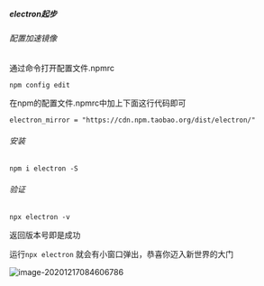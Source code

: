 ##### electron起步

###### 配置加速镜像

通过命令打开配置文件.npmrc

```
npm config edit
```

在npm的配置文件.npmrc中加上下面这行代码即可

```
electron_mirror = "https://cdn.npm.taobao.org/dist/electron/"
```



###### 安装

```
npm i electron -S
```



###### 验证

```
npx electron -v
```

返回版本号即是成功

运行`npx electron`  就会有小窗口弹出，恭喜你迈入新世界的大门



![image-20201217084606786](http://qlfrysb0j.hd-bkt.clouddn.com/imgs/image-20201217084606786.png?imageslim)